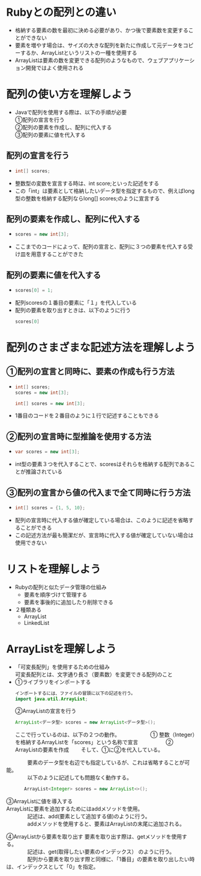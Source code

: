 # Rubyとの配列との違い
- 格納する要素の数を最初に決める必要があり、かつ後で要素数を変更することができない  
- 要素を増やす場合は、サイズの大きな配列を新たに作成して元データをコピーするか、ArrayListというリストの一種を使用する  
- ArrayListは要素の数を変更できる配列のようなもので、ウェブアプリケーション開発ではよく使用される

# 配列の使い方を理解しよう
- Javaで配列を使用する際は、以下の手順が必要  
  ①配列の宣言を行う  
  ②配列の要素を作成し、配列に代入する  
  ③配列の要素に値を代入する
  
## 配列の宣言を行う
- ```java
  int[] scores;
  ```
- 整数型の変数を宣言する時は、int score;といった記述をする
- この「int」は要素として格納したいデータ型を指定するもので、例えばlong型の整数を格納する配列ならlong[] scores;のように宣言する

## 配列の要素を作成し、配列に代入する 
- ```java
  scores = new int[3];
  ```
- ここまでのコードによって、配列の宣言と、配列に３つの要素を代入する受け皿を用意することができた

## 配列の要素に値を代入する
- ```java
  scores[0] = 1;
  ```
- 配列scoresの１番目の要素に「１」を代入している
- 配列の要素を取り出すときは、以下のように行う
  ```java
  scores[0]
  ```
  
# 配列のさまざまな記述方法を理解しよう
## ①配列の宣言と同時に、要素の作成も行う方法
- ```java
  int[] scores;
  scores = new int[3];
  ```
  ```java
  int[] scores = new int[3];
  ```
- 1番目のコードを２番目のように１行で記述することもできる

## ②配列の宣言時に型推論を使用する方法
- ```java
  var scores = new int[3];
  ```
- int型の要素３つを代入することで、scoresはそれらを格納する配列であることが推論されている

## ③配列の宣言から値の代入まで全て同時に行う方法
- ```java
  int[] scores = {1, 5, 10};
- 配列の宣言時に代入する値が確定している場合は、このように記述を省略することができる  
- この記述方法が最も簡潔だが、宣言時に代入する値が確定していない場合は使用できない

# リストを理解しよう
- Rubyの配列と似たデータ管理の仕組み  
  - 要素を順序づけて管理する  
  - 要素を事後的に追加したり削除できる  
- ２種類ある  
  - ArrayList  
  - LinkedList

# ArrayListを理解しよう
- 「可変長配列」を使用するための仕組み  
  可変長配列とは、文字通り長さ（要素数）を変更できる配列のこと
- ①ライブラリをインポートする
  ```java
  インポートするには、ファイルの冒頭に以下の記述を行う。  
  import java.util.ArrayList;
  ```  
  ②ArrayListの宣言を行う
  ```java
  ArrayList<データ型> scores = new ArrayList<データ型>();
  ```
  ここで行っているのは、以下の２つの動作。　　
　　　　① 整数（Integer）を格納するArrayListを「scores」という名称で宣言　 
　　　　② ArrayListの要素を作成　　 
  そして、①に②を代入している。  

　　　　要素のデータ型を右辺でも指定しているが、これは省略することが可能。  
　　　　以下のように記述しても問題なく動作する。 
  ```java
　　　　ArrayList<Integer> scores = new ArrayList<>();
  ```  
  ③ArrayListに値を導入する  
  ArrayListに要素を追加するためにはaddメソッドを使用。  
　　　　記述は、add(要素として追加する値)のように行う。  
　　　　addメソッドを使用すると、要素はArrayListの末尾に追加される。  

  ④ArrayListから要素を取り出す 
  要素を取り出す際は、getメソッドを使用する。  
　　　　記述は、get(取得したい要素のインデックス） のように行う。  
　　　　配列から要素を取り出す際と同様に、「1番目」の要素を取り出したい時は、インデックスとして「0」を指定。  
